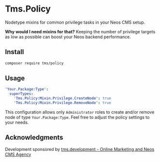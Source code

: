 # Tms.Policy

Nodetype mixins for common privilege tasks in your Neos CMS setup.

**Why would I need mixins for that?** Keeping the number of privilege targets as low as possible can boost your Neos backend performance.

## Install

```bash
composer require tms/policy
```

## Usage

```yaml
'Your.Package:Type':
  superTypes:
    'Tms.Policy:Mixin.Privilege.CreateNode': true
    'Tms.Policy:Mixin.Privilege.RemoveNode': true
```

This configuration allows only `Administrator` roles to create and/or remove node of type `Your.Package:Type`. Feel free to adjust the policy settings to your needs.

## Acknowledgments

Development sponsored by [tms.development - Online Marketing and Neos CMS Agency](https://www.tms-development.de/)
